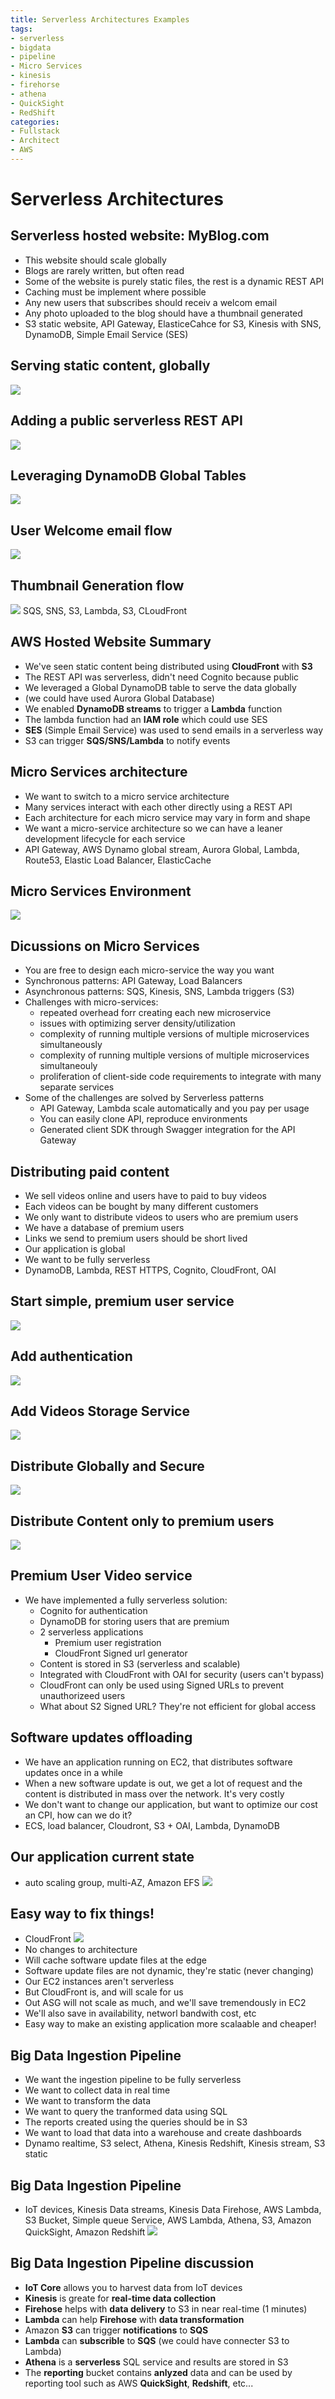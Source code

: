 ```yaml
---
title: Serverless Architectures Examples
tags:
- serverless
- bigdata
- pipeline
- Micro Services
- kinesis
- firehorse
- athena
- QuickSight
- RedShift
categories:
- Fullstack
- Architect
- AWS
---
```


# Serverless Architectures
## Serverless hosted website: MyBlog.com
- This website should scale globally
- Blogs are rarely written, but often read
- Some of the website is purely static files, the rest is a dynamic REST API
- Caching must be implement where possible
- Any new users that subscribes should receiv a welcom email
- Any photo uploaded to the blog should have a thumbnail generated
- S3 static website, API Gateway, ElasticeCahce for S3, Kinesis with SNS, DynamoDB, Simple Email Service (SES)
## Serving static content, globally
![](https://data.terabox.com/thumbnail/4e2a9e800b0e057404634aecbbd4c2ee?fid=4401547290288-250528-951766205690836&rt=pr&sign=FDTAER-DCb740ccc5511e5e8fedcff06b081203-9quRMYFhIcaumlta3Obu51Yig9M%3d&expires=8h&chkbd=0&chkv=0&dp-logid=189667894333590370&dp-callid=0&time=1667440800&size=c1920_u1080&quality=90&vuk=4401547290288&ft=image&autopolicy=1)
## Adding a public serverless REST API
![](https://data.terabox.com/thumbnail/691271234a018c7591b6f1e9c405cc7c?fid=4401547290288-250528-847803645672313&rt=pr&sign=FDTAER-DCb740ccc5511e5e8fedcff06b081203-txuDF1Y9b2YYSXgzu4IGz1neBuA%3d&expires=8h&chkbd=0&chkv=0&dp-logid=189717183445838129&dp-callid=0&time=1667440800&size=c1920_u1080&quality=90&vuk=4401547290288&ft=image&autopolicy=1)
## Leveraging DynamoDB Global Tables
![](https://data.terabox.com/thumbnail/a75bb4d41b7a15c138bb76e134ef878d?fid=4401547290288-250528-1064093909719249&rt=pr&sign=FDTAER-DCb740ccc5511e5e8fedcff06b081203-7M%2blohKnXt7b7ab31UTnzhY%2b%2fQ4%3d&expires=8h&chkbd=0&chkv=0&dp-logid=189757368263404468&dp-callid=0&time=1667440800&size=c1920_u1080&quality=90&vuk=4401547290288&ft=image&autopolicy=1)
## User Welcome email flow
![](https://data.terabox.com/thumbnail/91248dde284150bffb791864deca73f4?fid=4401547290288-250528-230948819063834&rt=pr&sign=FDTAER-DCb740ccc5511e5e8fedcff06b081203-N7XhIeBYixkHUGy%2f2JePSobyPJc%3d&expires=8h&chkbd=0&chkv=0&dp-logid=189803645914567498&dp-callid=0&time=1667440800&size=c1920_u1080&quality=90&vuk=4401547290288&ft=image&autopolicy=1)
## Thumbnail Generation flow
![](https://data.terabox.com/thumbnail/95bb252d966e73616e7d1d4441564a91?fid=4401547290288-250528-1045146208196303&rt=pr&sign=FDTAER-DCb740ccc5511e5e8fedcff06b081203-X%2b%2bc%2bHT7cuFdQl7ClT696g5Lnwc%3d&expires=8h&chkbd=0&chkv=0&dp-logid=189816351672764764&dp-callid=0&time=1667440800&size=c1920_u1080&quality=90&vuk=4401547290288&ft=image&autopolicy=1)
SQS, SNS, S3, Lambda, S3, CLoudFront
## AWS Hosted Website Summary
- We've seen static content being distributed using **CloudFront** with **S3**
- The REST API was serverless, didn't need Cognito because public
- We leveraged a Global DynamoDB table to serve the data globally
- (we could have used Aurora Global Database)
- We enabled **DynamoDB streams** to trigger a **Lambda** function
- The lambda function had an **IAM role** which could use SES
- **SES** (Simple Email Service) was used to send emails in a serverless way
- S3 can trigger **SQS/SNS/Lambda** to notify events
## Micro Services architecture
- We want to switch to a micro service architecture
- Many services interact with each other directly using a REST API
- Each architecture for each micro service may vary in form and shape
- We want a micro-service architecture so we can have a leaner development lifecycle for each service
- API Gateway, AWS Dynamo global stream, Aurora Global, Lambda, Route53, Elastic Load Balancer, ElasticCache
## Micro Services Environment
![](https://data.terabox.com/thumbnail/6fee28bc68d720535a5efed65d30c70d?fid=4401547290288-250528-326999378940011&rt=pr&sign=FDTAER-DCb740ccc5511e5e8fedcff06b081203-f30JlQ%2ffcAYGNW7TfbOqvbib8EE%3d&expires=8h&chkbd=0&chkv=0&dp-logid=190011690776592671&dp-callid=0&time=1667440800&size=c1920_u1080&quality=90&vuk=4401547290288&ft=image&autopolicy=1)
## Dicussions on Micro Services
- You are free to design each micro-service the way you want
- Synchronous patterns: API Gateway, Load Balancers
- Asynchronous patterns: SQS, Kinesis, SNS, Lambda triggers (S3)
- Challenges with micro-services:
    - repeated overhead forr creating each new microservice
    - issues with optimizing server density/utilization
    - complexity of running multiple versions of multiple microservices simultaneously
    - complexity of running multiple versions of multiple microservices simultaneouly
    - proliferation of client-side code requirements to integrate with many separate services
- Some of the challenges are solved by Serverless patterns
    - API Gateway, Lambda scale automatically and you pay per usage
    - You can easily clone API, reproduce environments
    - Generated client SDK through Swagger integration for the API Gateway
## Distributing paid content
- We sell videos online and users have to paid to buy videos
- Each videos can be bought by many different customers
- We only want to distribute videos to users who are premium users
- We have a database of premium users
- Links we send to premium users should be short lived
- Our application is global
- We want to be fully serverless
- DynamoDB, Lambda, REST HTTPS, Cognito, CloudFront, OAI
## Start simple, premium user service
![](https://data.terabox.com/thumbnail/590f75e5d0bc84b7fc607fe046966bf9?fid=4401547290288-250528-858217158214982&rt=pr&sign=FDTAER-DCb740ccc5511e5e8fedcff06b081203-luB8lnl2Yt%2faXPNTP6REAcehOHU%3d&expires=8h&chkbd=0&chkv=0&dp-logid=190886024912918826&dp-callid=0&time=1667444400&size=c1920_u1080&quality=90&vuk=4401547290288&ft=image&autopolicy=1)
## Add authentication
![](https://data.terabox.com/thumbnail/1266c830674a0ac9d8f0e7e50aa80655?fid=4401547290288-250528-854768855066610&rt=pr&sign=FDTAER-DCb740ccc5511e5e8fedcff06b081203-W5a9KuIRDfWn3Kp%2bKHMj53D3Uvs%3d&expires=8h&chkbd=0&chkv=0&dp-logid=190916231334449227&dp-callid=0&time=1667444400&size=c1920_u1080&quality=90&vuk=4401547290288&ft=image&autopolicy=1)
## Add Videos Storage Service
![](https://data.terabox.com/thumbnail/ea938cc9c397f8050309303c792c7df3?fid=4401547290288-250528-54536963377223&rt=pr&sign=FDTAER-DCb740ccc5511e5e8fedcff06b081203-c2%2fqOG%2bvAdbQDim9s498MAvzN5M%3d&expires=8h&chkbd=0&chkv=0&dp-logid=190929823374986364&dp-callid=0&time=1667444400&size=c1920_u1080&quality=90&vuk=4401547290288&ft=image&autopolicy=1)
## Distribute Globally and Secure
![](https://data.terabox.com/thumbnail/a8b3f8dc0123c3f943431bb1c3f9b973?fid=4401547290288-250528-148639571993878&rt=pr&sign=FDTAER-DCb740ccc5511e5e8fedcff06b081203-vrgYuCWTQpHThT4%2b1FCGeLKKcls%3d&expires=8h&chkbd=0&chkv=0&dp-logid=190952033805736429&dp-callid=0&time=1667444400&size=c1920_u1080&quality=90&vuk=4401547290288&ft=image&autopolicy=1)
## Distribute Content only to premium users
![](https://data.terabox.com/thumbnail/661cc4e78137d3b993b8fef66a6c4289?fid=4401547290288-250528-804216956392717&rt=pr&sign=FDTAER-DCb740ccc5511e5e8fedcff06b081203-Mxrhlqm2JsqzgdhSyc12%2bpbzWJY%3d&expires=8h&chkbd=0&chkv=0&dp-logid=190980170916373306&dp-callid=0&time=1667444400&size=c1920_u1080&quality=90&vuk=4401547290288&ft=image&autopolicy=1)
## Premium User Video service
- We have implemented a fully serverless solution:
    - Cognito for authentication
    - DynamoDB for storing users that are premium
    - 2 serverless applications
        - Premium user registration
        - CloudFront Signed url generator
    - Content is stored in S3 (serverless and scalable)
    - Integrated with CloudFront with OAI for security (users can't bypass)
    - CloudFront can only be used using Signed URLs to prevent unauthorizeed users
    - What about S2 Signed URL? They're not efficient for global access
## Software updates offloading
- We have an application running on EC2, that distributes software updates once in a while
- When a new software update is out, we get a lot of request and the content is distributed in mass over the network. It's very costly
- We don't want to change our application, but want to optimize our cost an CPI, how can we do it?
- ECS, load balancer, Cloudront, S3 + OAI, Lambda, DynamoDB
## Our application current state
- auto scaling group, multi-AZ, Amazon EFS
![](https://data.terabox.com/thumbnail/7e6b6f71690645517015bd1ff4b176d0?fid=4401547290288-250528-888044604045714&rt=pr&sign=FDTAER-DCb740ccc5511e5e8fedcff06b081203-OfnSU6ZW3HR6RRVrMiZULGikacE%3d&expires=8h&chkbd=0&chkv=0&dp-logid=191293818257225453&dp-callid=0&time=1667448000&size=c1920_u1080&quality=90&vuk=4401547290288&ft=image&autopolicy=1)
## Easy way to fix things!
- CloudFront
![](https://data.terabox.com/thumbnail/04fe22713a82e3611872035bfedf0e84?fid=4401547290288-250528-524081006965425&rt=pr&sign=FDTAER-DCb740ccc5511e5e8fedcff06b081203-gN%2bGPYvEN4S34YJiHKnPnoSvNr0%3d&expires=8h&chkbd=0&chkv=0&dp-logid=191309643829712425&dp-callid=0&time=1667448000&size=c1920_u1080&quality=90&vuk=4401547290288&ft=image&autopolicy=1)
- No changes to architecture
- Will cache software update files at the edge
- Software update files are not dynamic, they're static (never changing)
- Our EC2 instances aren't serverless
- But CloudFront is, and will scale for us
- Out ASG will not scale as much, and we'll save tremendously in EC2
- We'll also save in availability, networl bandwith cost, etc
- Easy way to make an existing application more scalaable and cheaper!
## Big Data Ingestion Pipeline
- We want the ingestion pipeline to be fully serverless
- We want to collect data in real time
- We want to transform the data
- We want to query the tranformed data using SQL
- The reports created using the queries should be in S3
- We want to load that data into a warehouse and create dashboards
- Dynamo realtime, S3 select, Athena, Kinesis Redshift, Kinesis stream, S3 static
## Big Data Ingestion Pipeline
- IoT devices, Kinesis Data streams, Kinesis Data Firehose, AWS Lambda, S3 Bucket, Simple queue Service, AWS Lambda, Athena, S3, Amazon QuickSight, Amazon Redshift
![](https://data.terabox.com/thumbnail/406a4623fbc23d05aa5c4746648c48f2?fid=4401547290288-250528-439202580587160&rt=pr&sign=FDTAER-DCb740ccc5511e5e8fedcff06b081203-4fA%2fsJFWk1oBOqvbbv1sKN98dqE%3d&expires=8h&chkbd=0&chkv=0&dp-logid=193930661019327492&dp-callid=0&time=1667455200&size=c1920_u1080&quality=90&vuk=4401547290288&ft=image&autopolicy=1)
## Big Data Ingestion Pipeline discussion
- **IoT Core** allows you to harvest data from IoT devices
- **Kinesis** is greate for **real-time data collection**
- **Firehose** helps with **data delivery** to S3 in near real-time (1 minutes)
- **Lambda** can help **Firehose** with **data transformation**
- Amazon **S3** can trigger **notifications** to **SQS**
- **Lambda** can **subscrible** to **SQS** (we could have connecter S3 to Lambda)
- **Athena** is a **serverless** SQL service and results are stored in S3
- The **reporting** bucket contains **anlyzed** data and can be used by reporting tool such as AWS **QuickSight**, **Redshift**, etc...
